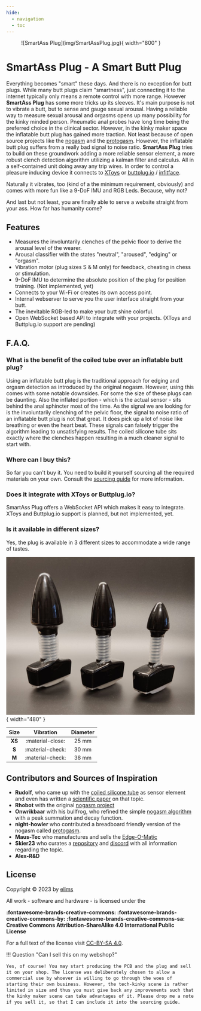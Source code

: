 ```yaml
---
hide:
  - navigation
  - toc
---
```


<figure markdown>
  ![SmartAss Plug](img/SmartAssPlug.jpg){ width="800" }
</figure>

# SmartAss Plug - A Smart Butt Plug

Everything becomes "smart" these days. And there is no exception for butt plugs. While many butt plugs claim "smartness", just connecting it to the internet typically only means a remote control with more range. However **SmartAss Plug** has some more tricks up its sleeves. It's main purpose is not to vibrate a butt, but to sense and gauge sexual arousal. Having a reliable way to measure sexual arousal and orgasms opens up many possibility for the kinky minded person. Pneumatic anal probes have long time being the preferred choice in the clinical sector. However, in the kinky maker space the inflatable butt plug has gained more traction. Not least because of open source projects like the [nogasm](https://github.com/nogasm/nogasm) and the [protogasm](https://github.com/night-howler/protogasm). However, the inflatable butt plug suffers from a really bad signal to noise ratio. **SmartAss Plug** tries to build on these groundwork adding a more reliable sensor element, a more robust clench detection algorithm utilizing a kalman filter and calculus. All in a self-contained unit doing away any trip wires. In order to control a pleasure inducing device it connects to [XToys](https://xtoys.app/) or [buttplug.io](https://buttplug.io/) / [infitface](https://github.com/intiface/intiface-central).

Naturally it vibrates, too (kind of a the minimum requirement, obviously) and comes with more fun like a 9-DoF IMU and RGB Leds. Because, why not?

And last but not least, you are finally able to serve a website straight from your ass. How far has humanity come?

## Features

- Measures the involuntarily clenches of the pelvic floor to derive the arousal level of the wearer.
- Arousal classifier with the states "neutral", "aroused", "edging" or "orgasm".
- Vibration motor (plug sizes S & M only) for feedback, cheating in chess or stimulation.
- 9-DoF IMU to determine the absolute position of the plug for position training. (Not implemented, yet)
- Connects to your Wi-Fi or creates its own access point.
- Internal webserver to serve you the user interface straight from your butt.
- The inevitable RGB-led to make your butt shine colorful.
- Open WebSocket based API to integrate with your projects. (XToys and Buttplug.io support are pending)

## F.A.Q.

### What is the benefit of the coiled tube over an inflatable butt plug?

Using an inflatable butt plug is the traditional approach for edging and orgasm detection as introduced by the original nogasm. However, using this comes with some notable downsides. For some the size of these plugs can be daunting. Also the inflated portion - which is the actual sensor - sits behind the anal sphincter most of the time. As the signal we are looking for is the involuntarily clenching of the pelvic floor, the signal to noise ratio of an inflatable butt plug is not that great. It does pick up a lot of noise like breathing or even the heart beat. These signals can falsely trigger the algorithm leading to unsatisfying results. The coiled silicone tube sits exactly where the clenches happen resulting in a much cleaner signal to start with.

### Where can I buy this?

So far you can't buy it. You need to build it yourself sourcing all the required materials on your own. Consult the [sourcing guide](MakeIt/sourcing.md) for more information.

### Does it integrate with XToys or Buttplug.io?

SmartAss Plug offers a WebSocket API which makes it easy to integrate. XToys and Buttplug.io support is planned, but not implemented, yet.

### Is it available in different sizes?

Yes, the plug is available in 3 different sizes to accommodate a wide range of tastes.

![SmartAss Plug](img/SmartAssPlugTrio.jpg){ width="480" }

|  Size  |    Vibration     | Diameter |
| :----: | :--------------: | :------: |
| **XS** | :material-close: |  25 mm   |
| **S**  | :material-check: |  30 mm   |
| **M**  | :material-check: |  38 mm   |

## Contributors and Sources of Inspiration

- **Rudolf**, who came up with the [coiled silicone tube](https://www.thingiverse.com/thing:3543727) as sensor element and even has written a [scientific paper](https://www.degruyter.com/document/doi/10.1515/pjbr-2020-0014/pdf) on that topic.
- **Rhobot** with the original [nogasm project](https://github.com/nogasm/nogasm)
- **Onwrikbaar** with his bullfrog, who refined the simple [nogasm algorithm](https://github.com/Onwrikbaar/Bullfrog) with a peak summation and decay function.
- **night-howler** who contributed a breadboard friendly version of the nogasm called [protogasm](https://github.com/night-howler/protogasm).
- **Maus-Tec** who manufactures and sells the [Edge-O-Matic](https://github.com/MausTec/edge-o-matic-3000)
- **Skier23** who curates a [repository](https://github.com/Edging-Machines/Edging-Machines) and [discord](https://discord.gg/EvYbZBf) with all information regarding the topic.
- **Alex-R&D**

## License

Copyright &copy; 2023 by <a href="https://github.com/theelims"  target="_blank" rel="noopener">elims</a>

All work - software and hardware - is licensed under the

**:fontawesome-brands-creative-commons: :fontawesome-brands-creative-commons-by: :fontawesome-brands-creative-commons-sa: Creative Commons Attribution-ShareAlike 4.0 International Public License**

For a full text of the license visit [CC-BY-SA 4.0](https://creativecommons.org/licenses/by-sa/4.0/).

!!! Question "Can I sell this on my webshop?"

    Yes, of course! You may start producing the PCB and the plug and sell it on your shop. The license was deliberately chosen to allow a commercial use by whoever is willing to go through the woes of starting their own business. However, the tech-kinky scene is rather limited in size and thus you must give back any improvements such that the kinky maker scene can take advantages of it. Please drop me a note if you sell it, so that I can include it into the sourcing guide.
